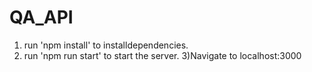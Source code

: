 # QA_API

1) run 'npm install' to installdependencies.
2) run 'npm run start' to start the server.
3)Navigate to localhost:3000